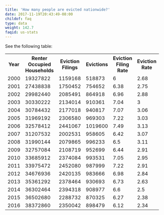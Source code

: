 ```yaml
---
title: 'How many people are evicted nationwide?'
date: 2017-11-19T20:43:49-08:00
childof: faq
type: data
weight: 142.7
faqid: us-stats
---
```

See the following table:

<table class="page-stats table-responsive">
 <tr>
  <th>Year</td>
  <th>Renter Occupied Households</td>
  <th>Eviction Filings</td>
  <th>Evictions</td>
  <th>Eviction Filing Rate</td>
  <th>Eviction Rate</td>
 </tr>
 <tr>
  <td>2000</td>
  <td>19327822</td>
  <td>1159168</td>
  <td>518873</td>
  <td>6</td>
  <td>2.68</td>
 </tr>
 <tr>
  <td>2001</td>
  <td>27438838</td>
  <td>1750452</td>
  <td>754652</td>
  <td>6.38</td>
  <td>2.75</td>
 </tr>
 <tr>
  <td >2002</td>
  <td>29982440</td>
  <td>2085491</td>
  <td>864918</td>
  <td>6.96</td>
  <td>2.88</td>
 </tr>
 <tr>
  <td>2003</td>
  <td>30330222</td>
  <td>2134014</td>
  <td>910361</td>
  <td>7.04</td>
  <td>3</td>
 </tr>
 <tr>
  <td>2004</td>
  <td>30784432</td>
  <td>2177018</td>
  <td>940817</td>
  <td>7.07</td>
  <td>3.06</td>
 </tr>
 <tr>
  <td>2005</td>
  <td>31969192</td>
  <td>2306580</td>
  <td>969303</td>
  <td>7.22</td>
  <td>3.03</td>
 </tr>
 <tr>
  <td>2006</td>
  <td>32578412</td>
  <td>2441067</td>
  <td>1019600</td>
  <td>7.49</td>
  <td>3.13</td>
 </tr>
 <tr>
  <td>2007</td>
  <td>31207532</td>
  <td>2002531</td>
  <td>958605</td>
  <td>6.42</td>
  <td>3.07</td>
 </tr>
 <tr>
  <td>2008</td>
  <td>31990144</td>
  <td>2079865</td>
  <td>996233</td>
  <td>6.5</td>
  <td>3.11</td>
 </tr>
 <tr>
  <td>2009</td>
  <td>32757084</td>
  <td>2108719</td>
  <td>952699</td>
  <td>6.44</td>
  <td>2.91</td>
 </tr>
 <tr >
  <td>2010</td>
  <td>33685912</td>
  <td>2374084</td>
  <td>993531</td>
  <td>7.05</td>
  <td>2.95</td>
 </tr>
 <tr>
  <td>2011</td>
  <td>33975472</td>
  <td>2452080</td>
  <td>987999</td>
  <td>7.22</td>
  <td>2.91</td>
 </tr>
 <tr>
  <td>2012</td>
  <td>34676936</td>
  <td>2420135</td>
  <td>983666</td>
  <td>6.98</td>
  <td>2.84</td>
 </tr>
 <tr>
  <td>2013</td>
  <td>35361292</td>
  <td>2378464</td>
  <td>930693</td>
  <td>6.73</td>
  <td>2.63</td>
 </tr>
 <tr>
  <td>2014</td>
  <td>36302464</td>
  <td>2394318</td>
  <td>908977</td>
  <td>6.6</td>
  <td>2.5</td>
 </tr>
 <tr>
  <td>2015</td>
  <td>36502680</td>
  <td>2288732</td>
  <td>870325</td>
  <td>6.27</td>
  <td>2.38</td>
 </tr>
 <tr>
  <td>2016</td>
  <td>38372860</td>
  <td>2350042</td>
  <td>898479</td>
  <td>6.12</td>
  <td>2.34</td>
 </tr>
</table>